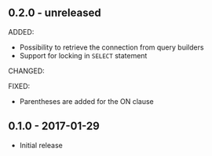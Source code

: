 ## 0.2.0 - unreleased

ADDED:

- Possibility to retrieve the connection from query builders
- Support for locking in `SELECT` statement

CHANGED:

FIXED:

- Parentheses are added for the ON clause

## 0.1.0 - 2017-01-29

- Initial release
